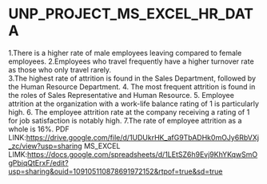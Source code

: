 # UNP_PROJECT_MS_EXCEL_HR_DATA
1.There is a higher rate of male employees leaving compared to female employees.
2.Employees who travel frequently have a higher turnover rate as those who only travel rarely.  
3.The highest rate of attrition is found in the Sales Department, followed by the Human Resource Department.
4. The most frequent attrition is found in the roles of Sales Representative and Human Resource.
5. Employee attrition at the organization with a work-life balance rating of 1 is particularly high.
6. The employee attrition rate at the company receiving a rating of 1 for job satisfaction  is notably high.
7.The rate of employee attrition as a whole is 16%.
PDF LINK:https://drive.google.com/file/d/1UDUkrHK_afG9TbADHk0mOJy6RbVXj_zc/view?usp=sharing
MS_EXCEL LIMK:https://docs.google.com/spreadsheets/d/1LEtSZ6h9Evj9KhYKqwSmOgPbiqQtErxF/edit?usp=sharing&ouid=109105110878691972152&rtpof=true&sd=true
